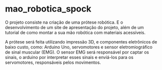# mao_robotica_spock

O projeto consiste na criação de uma prótese robótica. E o desenvolvimento de um site de apresentação do projeto, além de um tutorial de como montar a sua mão robótica com materiais acessíveis.

A prótese será feita utilizando impressão 3D, e componentes eletrônicos de baixo custo, como: Arduino Uno, servomotores e sensor eletromiográfico de sinal muscular (EMG). O sensor EMG será responsável por captar os sinais, o arduino por interpretar esses sinais e enviá-los para os servomotores, responsáveis pelos movimentos.


